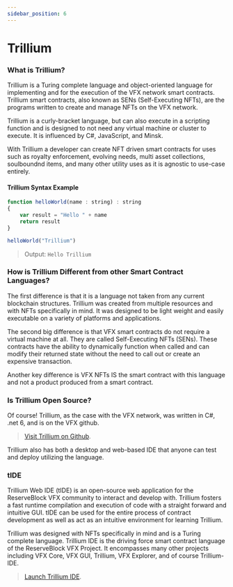 ```yaml
---
sidebar_position: 6
---
```


# Trillium

### What is Trillium?

Trillium is a Turing complete language and object-oriented language for implementing and for the execution of the VFX network smart contracts. Trillium smart contracts, also known as SENs (Self-Executing NFTs), are the programs written to create and manage NFTs on the VFX network.

Trillium is a curly-bracket language, but can also execute in a scripting function and is designed to not need any virtual machine or cluster to execute. It is influenced by C#, JavaScript, and Minsk.

With Trillium a developer can create NFT driven smart contracts for uses such as royalty enforcement, evolving needs, multi asset collections, soulboundnd items, and many other utility uses as it is agnostic to use-case entirely. 

#### Trillium Syntax Example
```js
function helloWorld(name : string) : string
{
    var result = "Hello " + name
    return result
}

helloWorld("Trillium")
```
> Output: `Hello Trillium`

### How is Trillium Different from other Smart Contract Languages?

The first difference is that it is a language not taken from any current blockchain structures. Trillium was created from multiple resources and with NFTs specifically in mind. It was designed to be light weight and easily executable on a variety of platforms and applications.

The second big difference is that VFX smart contracts do not require a virtual machine at all. They are called Self-Executing NFTs (SENs). These contracts have the ability to dynamically function when called and can modify their returned state without the need to call out or create an expensive transaction.

Another key difference is VFX NFTs IS the smart contract with this language and not a product produced from a smart contract. 

### Is Trillium Open Source?

Of course! Trillium, as the case with the VFX network, was written in C#, .net 6, and is on the VFX github. 
> <a href="https://github.com/ReserveBlockIO/Trillium">Visit Trillium on Github</a>.

Trillium also has both a desktop and web-based IDE that anyone can test and deploy utilizing the language. 

### tIDE

Trillium Web IDE (tIDE) is an open-source web application for the ReserveBlock VFX community to interact and develop with. Trillium fosters a fast runtime compilation and execution of code with a straight forward and intuitive GUI. tIDE can be used for the entire process of contract development as well as act as an intuitive environment for learning Trillium.

Trillium was designed with NFTs specifically in mind and is a Turing complete language. Trillium IDE is the driving force smart contract language of the ReserveBlock VFX Project. It encompasses many other projects including VFX Core, VFX GUI, Trillium, VFX Explorer, and of course Trillium-IDE. 

> <a href="https://trillium.VFX.network">Launch Trillium IDE</a>.